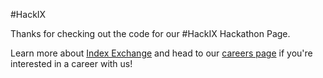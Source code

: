 #HackIX

Thanks for checking out the code for our #HackIX Hackathon Page.

Learn more about <a href="http://www.indexexchange.com">Index Exchange</a> and head to our <a href="http://www.indexexchange.com/careers">careers page</a> if you're interested in a career with us!
